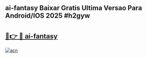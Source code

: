 ## ai-fantasy Baixar Gratis Ultima Versao Para Android/IOS 2025 #h2gyw

# <h2><a href="https://ainizakaria.my?title=ai-fantasy&ref=20M">🔗👉 🔴 ai-fantasy</a></h2>

[![acn](https://github.com/user-attachments/assets/0f9c940e-d8b0-45ae-aac7-cd30a18b3e1c)](https://ainizakaria.my?title=ai-fantasy&ref=20M)

